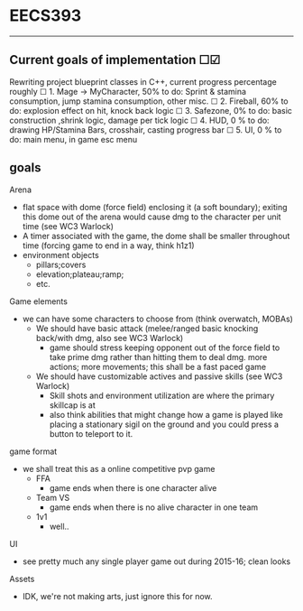 # EECS393

---
Current goals of implementation ☐☑
--- 
Rewriting project blueprint classes in C++, current progress percentage roughly
☐ 1. Mage -> MyCharacter, 50%
  to do: Sprint & stamina consumption, jump stamina consumption, other misc.
☐ 2. Fireball, 60%
  to do: explosion effect on hit, knock back logic
☐ 3. Safezone, 0%
  to do: basic construction ,shrink logic, damage per tick logic
☐ 4. HUD, 0 %
  to do: drawing HP/Stamina Bars, crosshair, casting progress bar
☐ 5. UI, 0 %
  to do: main menu, in game esc menu





goals
---
Arena
- flat space with dome (force field) enclosing it (a soft boundary); exiting this dome out of the arena would cause dmg to the character per unit time (see WC3 Warlock)
- A timer associated with the game, the dome shall be smaller throughout time (forcing game to end in a way, think h1z1)
- environment objects
  - pillars;covers
  - elevation;plateau;ramp;
  - etc.

Game elements
- we can have some characters to choose from (think overwatch, MOBAs)
  - We should have basic attack (melee/ranged basic knocking back/with dmg, also see WC3 Warlock)
    - game should stress keeping opponent out of the force field to take prime dmg rather than hitting them to deal dmg.
    more actions; more movements; this shall be a fast paced game
  - We should have customizable actives and passive skills (see WC3 Warlock)
    - Skill shots and environment utilization are where the primary skillcap is at
    - also think abilities that might change how a game is played
    like placing a stationary sigil on the ground and you could press a button to teleport to it. 


game format
- we shall treat this as a online competitive pvp game
  - FFA
    - game ends when there is one character alive
  - Team VS
    - game ends when there is no alive character in one team
  - 1v1
    - well.. 
  
UI
- see pretty much any single player game out during 2015-16; clean looks 

Assets
- IDK, we're not making arts, just ignore this for now.
  
